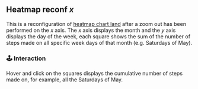 ## Heatmap reconf _x_
This is a reconfiguration of [heatmap chart land](https://github.com/fpolidoro/d3-steps/blob/question-star/questionnaire/heatmap_land) after a zoom out has been performed on the _x_ axis. The _x_ axis displays the month and the _y_ axis displays the day of the week, each square shows the sum of the number of steps made on all specific week days of that month (e.g. Saturdays of May). 

### :joystick: Interaction
Hover and click on the squares displays the cumulative number of steps made on, for example, all the Saturdays of May.